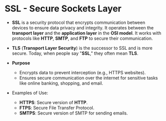 # SSL - Secure Sockets Layer

- **SSL** is a security protocol that encrypts communication between devices to ensure data privacy and integrity. It operates between the **transport layer** and the **application layer** in the **OSI model**. It works with protocols like **HTTP**, **SMTP**, and **FTP** to secure their communication.

- **TLS** (**Transport Layer Security**) is the successor to SSL and is more secure. Today, when people say "**SSL**," they often mean **TLS**.

- **Purpose**

  - Encrypts data to prevent interception (e.g., HTTPS websites).
  - Ensures secure communication over the internet for sensitive tasks like online banking, shopping, and email.

- Examples of Use:
  - **HTTPS**: Secure version of **HTTP**.
  - **FTPS**: Secure File Transfer Protocol.
  - **SMTPS**: Secure version of SMTP for sending emails.

